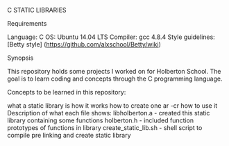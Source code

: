 C STATIC LIBRARIES


Requirements

Language: C
OS: Ubuntu 14.04 LTS
Compiler: gcc 4.8.4
Style guidelines: [Betty style] (https://github.com/alxschool/Betty/wiki)

Synopsis

This repository holds some projects I worked on for Holberton School. The goal is to learn coding and concepts through the C programming language.

Concepts to be learned in this repository:

what a static library is
how it works
how to create one ar -cr
how to use it
Description of what each file shows:
libholberton.a - created this static library containing some functions
holberton.h - included function prototypes of functions in library
create_static_lib.sh - shell script to compile pre linking and create static library
